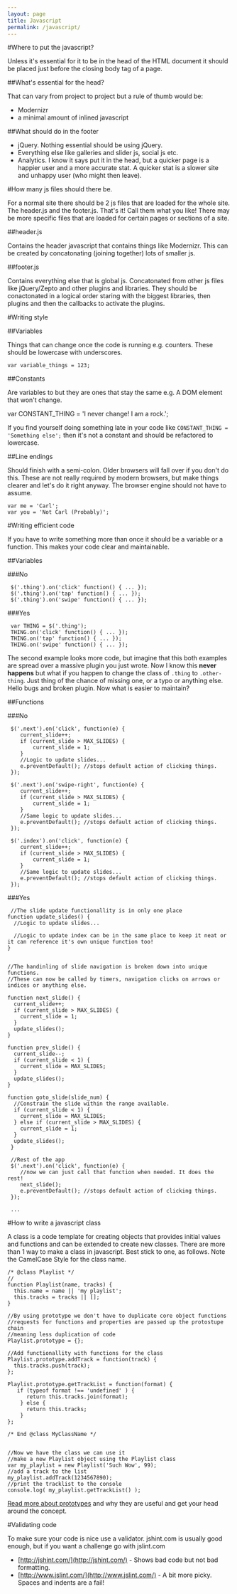 ```yaml
---
layout: page
title: Javascript
permalink: /javascript/
---
```


#Where to put the javascript?

Unless it's essential for it to be in the head of the HTML document it should be placed just before the closing body tag of a page.

##What's essential for the head?

That can vary from project to project but a rule of thumb would be:

- Modernizr
- a minimal amount of inlined javascript 

##What should do in the footer

- jQuery. Nothing essential should be using jQuery.
- Everything else like galleries and slider js, social js etc.
- Analytics. I know it says put it in the head, but a quicker page is a happier user and a more accurate stat. A quicker stat is a slower site and unhappy user (who might then leave).

#How many js files should there be.

For a normal site there should be 2 js files that are loaded for the whole site. The header.js and the footer.js. That's it! Call them what you like! There may be more specific files that are loaded for certain pages or sections of a site.

##header.js

Contains the header javascript that contains things like Modernizr. This can be created by concatonating (joining together) lots of smaller js.

##footer.js

Contains everything else that is global js. Concatonated from other js files like jQuery/Zepto and other plugins and libraries. They should be conactonated in  a logical order staring with the biggest libraries, then plugins and then the callbacks to activate the plugins.


#Writing style

##Variables

Things that can change once the code is running e.g. counters. These should be lowercase with underscores.

    var variable_things = 123;

##Constants

Are variables to but they are ones that stay the same e.g. A DOM element that won't change.

   var CONSTANT_THING = 'I never change! I am a rock.';

If you find yourself doing something late in your code like `CONSTANT_THING = 'Something else';` then it's not a constant and should be refactored to lowercase.

##Line endings

Should finish with a semi-colon. Older browsers will fall over if you don't do this. These are not really required by modern browsers, but make things clearer and let's do it right anyway. The browser engine should not have to assume. 

    var me = 'Carl';
    var you = 'Not Carl (Probably)';


#Writing efficient code

If you have to write something more than once it should be a variable or a function. This makes your code clear and maintainable. 

##Variables

###No

     $('.thing').on('click' function() { ... });
     $('.thing').on('tap' function() { ... });
     $('.thing').on('swipe' function() { ... });

###Yes
    
     var THING = $('.thing');
     THING.on('click' function() { ... });
     THING.on('tap' function() { ... });
     THING.on('swipe' function() { ... });

The second example looks more code, but imagine that this both examples are spread over a massive plugin you just wrote. Now I know this **never happens** but what if you happen to change the class of `.thing` to `.other-thing`. Just thing of the chance of missing one, or a typo or anything else. Hello bugs and broken plugin. Now what is easier to maintain?

##Functions

###No

     $('.next').on('click', function(e) {
        current_slide++;
        if (current_slide > MAX_SLIDES) {
            current_slide = 1;
        }
        //Logic to update slides...
        e.preventDefault(); //stops default action of clicking things.
     });
     
     $('.next').on('swipe-right', function(e) {
        current_slide++;
        if (current_slide > MAX_SLIDES) {
            current_slide = 1;
        }
        //Same logic to update slides...
        e.preventDefault(); //stops default action of clicking things.
     });
     
     $('.index').on('click', function(e) {
        current_slide++;
        if (current_slide > MAX_SLIDES) {
            current_slide = 1;
        }
        //Same logic to update slides...
        e.preventDefault(); //stops default action of clicking things.
     });
   

###Yes
    
     //The slide update functionallity is in only one place
    function update_slides() {
      //Logic to update slides...
      
      //Logic to update index can be in the same place to keep it neat or it can reference it's own unique function too!
    }
    
    
    //The handinling of slide navigation is broken down into unique functions.
    //These can now be called by timers, navigation clicks on arrows or indices or anything else.
    
    function next_slide() {
      current_slide++;
      if (current_slide > MAX_SLIDES) {
        current_slide = 1;
      }
      update_slides();
    }
    
    function prev_slide() {
      current_slide--;
      if (current_slide < 1) {
        current_slide = MAX_SLIDES;
      }
      update_slides();
    }
    
    function goto_slide(slide_num) {
      //Constrain the slide within the range available.
      if (current_slide < 1) {
        current_slide = MAX_SLIDES;
      } else if (current_slide > MAX_SLIDES) {
        current_slide = 1;
      }
      update_slides();
     }
     
     //Rest of the app
     $('.next').on('click', function(e) {
        //now we can just call that function when needed. It does the rest! 
        next_slide();
        e.preventDefault(); //stops default action of clicking things.
     });
     
     ...


#How to write a javascript class

A class is a code template for creating objects that provides initial values and functions and can be extended to create new classes. There are more than 1 way to make a class in javascript. Best stick to one, as follows. Note the CamelCase Style for the class name.


    
    /* @class Playlist */
    //
    function Playlist(name, tracks) {
      this.name = name || 'my playlist';
      this.tracks = tracks || [];
    }

    //By using prototype we don't have to duplicate core object functions
    //requests for functions and properties are passed up the protostupe chain
    //meaning less duplication of code
    Playlist.prototype = {};
    
    //Add functionallity with functions for the class
    Playlist.prototype.addTrack = function(track) {
      this.tracks.push(track);
    };

    Playlist.prototype.getTrackList = function(format) {
       if (typeof format !== 'undefined' ) {
          return this.tracks.join(format);
        } else {
          return this.tracks;
        }
    };

    /* End @class MyClassName */
    

    //Now we have the class we can use it
    //make a new Playlist object using the Playlist class
    var my_playlist = new Playlist('Such Wow', 99);
    //add a track to the list
    my_playlist.addTrack(1234567890);
    //print the tracklist to the console
    console.log( my_playlist.getTrackList() );


[Read more about prototypes](http://sporto.github.io/blog/2013/02/22/a-plain-english-guide-to-javascript-prototypes/) and why they are useful and get your head around the concept.

#Validating code

To make sure your code is nice use a validator. jshint.com is usually good enough, but if you want a challenge go with jslint.com

- [http://jshint.com/](http://jshint.com/) - Shows bad code but not bad formatting.
- [http://www.jslint.com/](http://www.jslint.com/) - A bit more picky. Spaces and indents are a fail!
